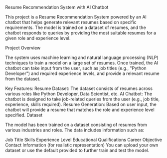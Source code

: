Resume Recommendation System with AI Chatbot

This project is a Resume Recommendation System powered by an AI chatbot that helps generate relevant resumes based on specific requirements. The model is trained on a dataset of resumes, and the chatbot responds to queries by providing the most suitable resumes for a given role and experience level.

Project Overview

The system uses machine learning and natural language processing (NLP) techniques to train a model on a large set of resumes. Once trained, the AI chatbot can take input from the user, such as job titles (e.g., "Python Developer") and required experience levels, and provide a relevant resume from the dataset.

Key Features:
Resume Dataset: The dataset consists of resumes across various roles like Python Developer, Data Scientist, etc.
AI Chatbot: The chatbot is designed to take job-related queries from the user (e.g., job title, experience, skills required).
Resume Generation: Based on user input, the chatbot will provide a resume that matches the role and experience level specified.
Dataset

The model has been trained on a dataset consisting of resumes from various industries and roles. The data includes information such as:

Job Title
Skills
Experience Level
Educational Qualifications
Career Objective
Contact Information (for realistic representation)
You can upload your own dataset or use the default provided to further train and test the model.
